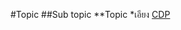 #Topic
##Sub topic
**Topic
*เอียง
[CDP](https://github.com/Pinnun/MADT8101-Seminar-in-Advanced-Analytic/blob/35ac012d350aef0b777920e92ba9d33fa825b841/HW%20Class1/SubFolder/CDP%20Flow.png)
